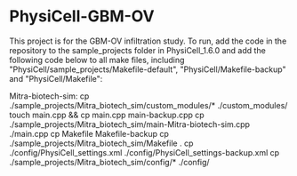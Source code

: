 # PhysiCell-GBM-OV
This project is for the GBM-OV infiltration study. To run, add the code in the repository to the sample_projects folder in 
PhysiCell_1.6.0 and add the following code below to all make files, including "PhysiCell/sample_projects/Makefile-default", "PhysiCell/Makefile-backup" and "PhysiCell/Makefile":

Mitra-biotech-sim:
	cp ./sample_projects/Mitra_biotech_sim/custom_modules/* ./custom_modules/
	touch main.cpp && cp main.cpp main-backup.cpp
	cp ./sample_projects/Mitra_biotech_sim/main-Mitra-biotech-sim.cpp ./main.cpp 
	cp Makefile Makefile-backup
	cp ./sample_projects/Mitra_biotech_sim/Makefile .
	cp ./config/PhysiCell_settings.xml ./config/PhysiCell_settings-backup.xml 
	cp ./sample_projects/Mitra_biotech_sim/config/* ./config/
